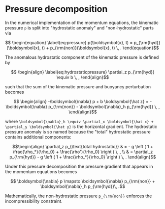 # Pressure decomposition

In the numerical implementation of the momentum equations, the kinematic pressure ``p`` 
is split into "hydrostatic anomaly" and "non-hydrostatic" parts via
```math
    \begin{equation}
    \label{eq:pressure}
    p(\boldsymbol{x}, t) = p_{\rm{hyd}}(\boldsymbol{x}, t) + p_{\rm{non}}(\boldsymbol{x}, t) \, .
    \end{equation}
```
The anomalous hydrostatic component of the kinematic pressure is defined by 
```math
    \begin{align}
    \label{eq:hydrostaticpressure}
    \partial_z p_{\rm{hyd}} \equiv b \, ,
    \end{align}
```
such that the sum of the kinematic pressure and buoyancy perturbation becomes
```math
    \begin{align}
    -\boldsymbol{\nabla} p + b \boldsymbol{\hat z} = 
        - \boldsymbol{\nabla} p_{\rm{non}}
        - \boldsymbol{\nabla}_h p_{\rm{hyd}} \, ,
    \end{align}
```
where ``\boldsymbol{\nabla}_h \equiv \partial_x \boldsymbol{\hat x} + \partial_y \boldsymbol{\hat y}`` 
is the horizontal gradient. The hydrostatic pressure anomaly is so named because the "total" 
hydrostatic pressure contains additional components:
```math
\begin{align}
\partial_z p_{\text{total hydrostatic}} & = - g \left ( 1 + \frac{\rho_*}{\rho_0} + \frac{\rho'}{\rho_0} \right ) \, , \\
                                           & = \partial_z p_{\rm{hyd}} - g \left ( 1 + \frac{\rho_*}{\rho_0} \right ) \, .
\end{align}
```
Under this pressure decomposition the pressure gradient that appears in the momentum equations becomes
```math
   \boldsymbol{\nabla} p \mapsto \boldsymbol{\nabla} p_{\rm{non}} + \boldsymbol{\nabla}_h p_{\rm{hyd}}\, .
```
Mathematically, the non-hydrostatic pressure ``p_{\rm{non}}`` enforces the incompressibility constraint.
